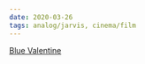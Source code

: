 ```yaml
---
date: 2020-03-26
tags: analog/jarvis, cinema/film
---
```

[Blue Valentine](https://www.imdb.com/title/tt1120985/ "Blue Valentine on IMDb")